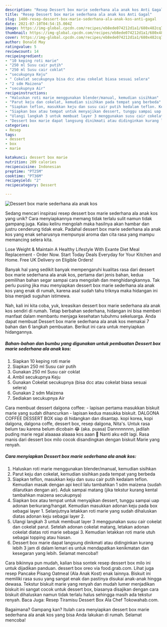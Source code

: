```yaml
---
description: "Resep Dessert box marie sederhana ala anak kos Anti Gagal"
title: "Resep Dessert box marie sederhana ala anak kos Anti Gagal"
slug: 1400-resep-dessert-box-marie-sederhana-ala-anak-kos-anti-gagal
date: 2021-07-10T04:54:15.004Z
image: https://img-global.cpcdn.com/recipes/eb8ede074212d1a1/680x482cq70/dessert-box-marie-sederhana-ala-anak-kos-foto-resep-utama.jpg
thumbnail: https://img-global.cpcdn.com/recipes/eb8ede074212d1a1/680x482cq70/dessert-box-marie-sederhana-ala-anak-kos-foto-resep-utama.jpg
cover: https://img-global.cpcdn.com/recipes/eb8ede074212d1a1/680x482cq70/dessert-box-marie-sederhana-ala-anak-kos-foto-resep-utama.jpg
author: Donald May
ratingvalue: 5
reviewcount: 14
recipeingredient:
- "10 keping roti marie"
- "250 ml Susu cair putih"
- "250 ml Susu cair coklat"
- "secukupnya Keju"
- " Cokelat secukupnya bisa dcc atau cokelat biasa sesuai selera"
- "2 sdm Maizena"
- "secukupnya Air"
recipeinstructions:
- "Haluskan roti marie menggunakan blender/manual, kemudian sisihkan"
- "Parut keju dan cokelat, kemudian sisihkan pada tempat yang berbeda"
- "Siapkan teflon, masukkan keju dan susu cair putih kedalam teflon. Kemudian masak dengan api kecil lalu tambahkan 1 sdm maizena (sudah dilarutkan dengan air). Aduk sampai matang (jika tekstur kurang kental tambahkan maizena secukupnya)"
- "Siapkan box atau tempat untuk menyajikan dessert, tunggu sampai uap adonan berkurang/hangat. Kemudian masukkan adonan keju pada box sebagai layer 1. Selanjutnya letakkan roti marie yang sudah dihaluskan diatas adonan keju sebagai layer 2."
- "Ulangi langkah 3 untuk membuat layer 3 menggunakan susu cair cokelat dan cokelat parut. Setelah adonan cokelat matang, letakan adonan cokelat diatas roti marie sebagai 3. Kemudian letakkan roti marie utuh sebagai topping atau hiasan."
- "Dessert box marie dapat langsung dinikmati atau didinginkan kurang lebih 3 jam di dalam lemari es untuk mendapatkan kenikmatan dan kesegaran yang lebih. Selamat mencoba!!"
categories:
- Resep
tags:
- dessert
- box
- marie

katakunci: dessert box marie 
nutrition: 209 calories
recipecuisine: Indonesian
preptime: "PT25M"
cooktime: "PT36M"
recipeyield: "2"
recipecategory: Dessert

---
```



![Dessert box marie sederhana ala anak kos](https://img-global.cpcdn.com/recipes/eb8ede074212d1a1/680x482cq70/dessert-box-marie-sederhana-ala-anak-kos-foto-resep-utama.jpg)

Sedang mencari inspirasi resep dessert box marie sederhana ala anak kos yang unik? Cara menyiapkannya memang tidak terlalu sulit namun tidak gampang juga. Kalau keliru mengolah maka hasilnya akan hambar dan justru cenderung tidak enak. Padahal dessert box marie sederhana ala anak kos yang enak seharusnya mempunyai aroma dan cita rasa yang mampu memancing selera kita.

Lose Weight &amp; Maintain A Healthy Lifestyle With Exante Diet Meal Replacement - Order Now. Start Today Deals Everyday for Your Kitchen and Home. Free UK Delivery on Eligible Orders!

Banyak hal yang sedikit banyak mempengaruhi kualitas rasa dari dessert box marie sederhana ala anak kos, pertama dari jenis bahan, kedua pemilihan bahan segar sampai cara mengolah dan menghidangkannya. Tak perlu pusing jika mau menyiapkan dessert box marie sederhana ala anak kos yang enak di rumah, karena asal sudah tahu triknya maka hidangan ini bisa menjadi suguhan istimewa.


Nah, kali ini kita coba, yuk, kreasikan dessert box marie sederhana ala anak kos sendiri di rumah. Tetap berbahan sederhana, hidangan ini bisa memberi manfaat dalam membantu menjaga kesehatan tubuhmu sekeluarga. Anda dapat membuat Dessert box marie sederhana ala anak kos memakai 7 bahan dan 6 langkah pembuatan. Berikut ini cara untuk menyiapkan hidangannya.

<!--inarticleads1-->

##### Bahan-bahan dan bumbu yang digunakan untuk pembuatan Dessert box marie sederhana ala anak kos:

1. Siapkan 10 keping roti marie
1. Siapkan 250 ml Susu cair putih
1. Gunakan 250 ml Susu cair coklat
1. Ambil secukupnya Keju
1. Gunakan  Cokelat secukupnya (bisa dcc atau cokelat biasa sesuai selera)
1. Gunakan 2 sdm Maizena
1. Sediakan secukupnya Air


Cara membuat dessert dalgona coffee: - lapisan pertama masukkan biskuit marie yang sudah dihancurkan - lapisan kedua masukka biskuit. DALGONA COFFEE DESSERT BOX siap di hidangkan dan disantap. kopi korea, kopi dalgona, dalgona coffe, dessert box, resep dalgona, Nita&#39;s. Untuk rasa belum tau karena belum dicobain 😂 (aka. puasa) Dannnnnnnn, jadilah puding marie regal alaaaaa alaaaa kos aaan 🤪 Nanti aku edit lagi. Rasa manis dari dessert box milo cocok disandingkan dengan biskuit Marie yang renyah. 

<!--inarticleads2-->

##### Cara menyiapkan Dessert box marie sederhana ala anak kos:

1. Haluskan roti marie menggunakan blender/manual, kemudian sisihkan
1. Parut keju dan cokelat, kemudian sisihkan pada tempat yang berbeda
1. Siapkan teflon, masukkan keju dan susu cair putih kedalam teflon. Kemudian masak dengan api kecil lalu tambahkan 1 sdm maizena (sudah dilarutkan dengan air). Aduk sampai matang (jika tekstur kurang kental tambahkan maizena secukupnya)
1. Siapkan box atau tempat untuk menyajikan dessert, tunggu sampai uap adonan berkurang/hangat. Kemudian masukkan adonan keju pada box sebagai layer 1. Selanjutnya letakkan roti marie yang sudah dihaluskan diatas adonan keju sebagai layer 2.
1. Ulangi langkah 3 untuk membuat layer 3 menggunakan susu cair cokelat dan cokelat parut. Setelah adonan cokelat matang, letakan adonan cokelat diatas roti marie sebagai 3. Kemudian letakkan roti marie utuh sebagai topping atau hiasan.
1. Dessert box marie dapat langsung dinikmati atau didinginkan kurang lebih 3 jam di dalam lemari es untuk mendapatkan kenikmatan dan kesegaran yang lebih. Selamat mencoba!!


Cara bikinnya pun mudah, kalian bisa sontek resep dessert box milo ini untuk dijadikan panduan. dessert box oreo via food.grab.com. Lihat juga resep Pancake Pisang Oatmeal (Ala Anak Kost) enak lainnya. Biskuit ini memiliki rasa susu yang sangat enak dan pastinya disukai anak-anak hingga dewasa. Tekstur biskuit marie yang renyah dan mudah lumer menjadikan biskuit ini sangat cocok untuk dessert box, biasanya disajikan dengan cara biskuit dihaluskan namun tidak terlalu halus sehingga masih ada tekstur renyah. Baca Juga: Resep Tiramisu Dessert Box Ala Chef Tokowahab.com. 

Bagaimana? Gampang kan? Itulah cara menyiapkan dessert box marie sederhana ala anak kos yang bisa Anda lakukan di rumah. Selamat mencoba!
